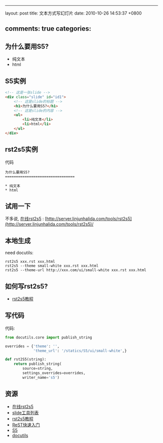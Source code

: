 
---
layout: post
title: 文本方式写幻灯片
date: 2010-10-26 14:53:37 +0800

comments: true
categories: 
---

为什么要用S5?
-------------

- 纯文本
- html

S5实例
------

```html
<!-- 这是一张slide -->
<div class="slide" id="id1"> 
    <!-- 这是slide的标题 --> 
    <h1>为什么要用S5?</h1> 
    <!-- 这是slide的内容 -->
    <ul> 
        <li>纯文本</li> 
        <li>html</li> 
    </ul> 
</div>
```

rst2s5实例
----------

代码

    为什么要用S5?
    ================================

    * 纯文本
    * html

试用一下
--------

不多说, [在线rst2s5](http://vps.linjunhalida.com/tools/rst2s5/) : [http://server.linjunhalida.com/tools/rst2s5](http://server.linjunhalida.com/tools/rst2s5)/

本地生成
--------

need docutils:

    rst2s5 xxx.rst xxx.html
    rst2s5 --theme small-white xxx.rst xxx.html
    rst2s5 --theme-url http://xxx.com/ui/small-white xxx.rst xxx.html

如何写rst2s5?
-------------

- [rst2s5教程](http://docutils.sourceforge.net/docs/user/slide-shows.html)

写代码
------

代码:

```python
from docutils.core import publish_string

overrides = {'theme': '',
             'theme_url': '/statics/S5/ui/small-white',}

def rst2S5(string):
    return publish_string(
        source=string,
        settings_overrides=overrides,
        writer_name='s5')
```

资源
----

- [在线rst2s5](http://vps.linjunhalida.com/tools/rst2s5/)
- [slide工具列表](http://en.wikipedia.org/wiki/Category:Presentation_software/)
- [rst2s5教程](http://docutils.sourceforge.net/docs/user/slide-shows.html)
- [ReST快速入门](http://docutils.sourceforge.net/docs/user/rst/quickref.html)
- [S5](http://meyerweb.com/eric/tools/s5/)
- [docutils](http://docutils.sourceforge.net/)
